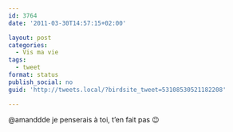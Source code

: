 ```yaml
---
id: 3764
date: '2011-03-30T14:57:15+02:00'

layout: post
categories:
  - Vis ma vie
tags:
  - tweet
format: status
publish_social: no
guid: 'http://tweets.local/?birdsite_tweet=53108530521182208'

---
```


@amanddde je penserais à toi, t’en fait pas 😉